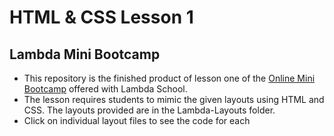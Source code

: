 # HTML & CSS Lesson 1
## Lambda Mini Bootcamp

* This repository is the finished product of lesson one of the [Online Mini Bootcamp](https://lambdaschool.com/mini-bootcamp/) offered with Lambda School. 
* The lesson requires students to mimic the given layouts using HTML and CSS.  The layouts provided are in the Lambda-Layouts folder.
* Click on individual layout files to see the code for each
